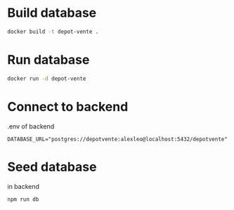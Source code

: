 # Build database

```bash
docker build -t depot-vente .
```

# Run database

```bash
docker run -d depot-vente
```

# Connect to backend

.env of backend
```
DATABASE_URL="postgres://depotvente:alexleo@localhost:5432/depotvente"
```

# Seed database

in backend
```bash
npm run db
```
